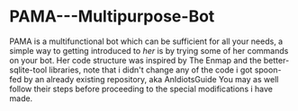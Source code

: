 # PAMA---Multipurpose-Bot
PAMA is a multifunctional bot which can be sufficient for all your needs, a simple way to getting introduced to *her* is by trying some of her commands on your bot.
Her code structure was inspired by The Enmap and the better-sqlite-tool libraries, note that i didn't change any of the code i got spoon-fed by an already existing repository, aka AnIdiotsGuide
You may as well follow their steps before proceeding to the special modifications i have made.
